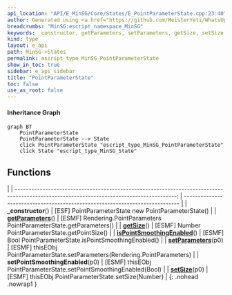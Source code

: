```yaml
---
api_location: "API/E_MinSG/Core/States/E_PointParameterState.cpp:23:40"
author: Generated using <a href="https://github.com/MeisterYeti/WhatsUpDoc">WhatsUpDoc</a>
breadcrumbs: "MinSG:escript_namespace_MinSG"
keywords: _constructor, getParameters, setParameters, getSize, setSize, isPointSmoothingEnabled, setPointSmoothingEnabled
kind: type
layout: e_api
path: MinSG->States
permalink: escript_type_MinSG_PointParameterState
show_in_toc: true
sidebar: e_api_sidebar
title: "PointParameterState"
toc: false
use_as_root: false
---
```


#### Inheritance Graph

```mermaid
graph BT
	PointParameterState
	PointParameterState --> State
	click PointParameterState "escript_type_MinSG_PointParameterState"
	click State "escript_type_MinSG_State"
```

## Functions

|
| ----------------------------------------------------------------------------------------------------------------------------------------: | ---------------------------------------------------------------------------- | 
| **_constructor**()                                                                                                                        | [ESF] PointParameterState new PointParameterState()                          | 
| **[getParameters](classMinSG_1_1RenderingParametersState#classMinSG_1_1RenderingParametersState_1abc0891cd567b279a86f85f978452b010)**()   | [ESMF] Rendering.PointParameters PointParameterState.getParameters()         | 
| **[getSize](classRendering_1_1PointParameters#classRendering_1_1PointParameters_1a433aa4c541380e1ab018b8c7b6597fa6)**()                   | [ESMF] Number PointParameterState.getPointSize()                             | 
| **[isPointSmoothingEnabled](classRendering_1_1PointParameters#classRendering_1_1PointParameters_1ac6905d72ee98d9722a5f3d2f47737ea6)**()   | [ESMF] Bool PointParameterState.isPointSmoothingEnabled()                    | 
| **[setParameters](classMinSG_1_1RenderingParametersState#classMinSG_1_1RenderingParametersState_1a4e9f8bfdd58c370bb046aef0945335c4)**(p0) | [ESMF] thisEObj PointParameterState.setParameters(Rendering.PointParameters) | 
| **setPointSmoothingEnabled**(p0)                                                                                                          | [ESMF] thisEObj PointParameterState.setPointSmoothingEnabled(Bool)           | 
| **[setSize](classRendering_1_1PointParameters#classRendering_1_1PointParameters_1a6075bc70da4a0b2314a0ca1aa6f390dd)**(p0)                 | [ESMF] thisEObj PointParameterState.setSize(Number)                          | 
{: .nohead .nowrap1 }

